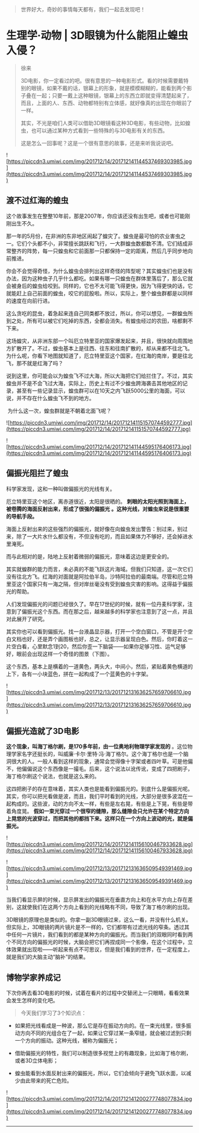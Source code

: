 > 世界好大，奇妙的事情每天都有，我们一起去发现吧！

# 生理学·动物 | 3D眼镜为什么能阻止蝗虫入侵？

> 徐来
> 
> 3D电影，你一定看过的吧。很有意思的一种电影形式。看的时候需要戴特别的眼镜，如果不戴的话，银幕上的形象，就是模模糊糊的，能看到两个影子叠在一起；只要一戴上这种眼镜，银幕上的东西立即就变得清楚起来了，而且，上面的人、东西、动物都特别有立体感，就好像真的出现在你眼前了一样。
> 
> 其实，不光是咱们人类可以借助3D眼镜看这种3D电影，有些动物，比如蝗虫，也可以通过某种方式看到一些特殊的与3D电影有关的东西。
> 
> 这是怎么一回事呢？这是一个很有意思的故事，还是来听我说说吧。    

![https://piccdn3.umiwi.com/img/201712/14/201712141144537469303985.jpg](https://piccdn3.umiwi.com/img/201712/14/201712141144537469303985.jpg)

## 渡不过红海的蝗虫

这个故事发生在整整10年前，那是2007年，你应该还没有出生吧，或者也可能刚刚出生不久。

那一年的5月份，在非洲的东非地区闹起了蝗灾了。蝗虫是最可怕的农业害虫之一。它们个头都不小，非常擅长跳跃和飞行，一大群蝗虫数都数不清。它们结成非常整齐的阵势，每一只蝗虫和它前面那一只都保持一定的距离，然后几乎同步地向前推进。

你会不会觉得奇怪，为什么蝗虫会排列出这样奇怪的阵型呢？其实蝗虫们也是没有办法，因为这种虫子几乎什么都吃。如果有哪一只蝗虫在群体里落后了，那么它就会被身后的蝗虫给咬到。同样的，它也不太可能飞得更快，因为飞得更快的话，它就能赶上自己前面的蝗虫，咬它的屁股啦。所以，实际上，整个蝗虫群都是以同样的速度在向前行进。

这么贪吃的昆虫，着急起来连自己同类都不放过，所以，你可以想见，一群蝗虫所到之处，所有可以被它们吃掉的东西，全都会消失。有蝗虫经过的农田，啥都剩不下来。

这场蝗灾，从非洲东部一个叫厄立特里亚的国家爆发起来，并且，很快就向周围地方扩散开了。不过，蝗虫基本上是往西、往东和往南扩散的，却从来都不往北飞。为什么呢，你看下地图就知道了，厄立特里亚这个国家，在红海的南岸，要是往北飞，那不就是红海了吗？

说到这里，你可能会以为蝗虫飞不过大海，所以大海把它们给拦住了。不过，其实蝗虫并不是不会飞过大海，实际上，历史上有过不少蝗虫跨海袭击其他地区的记录，甚至有一些记录显示，蝗虫群可以在10天之内飞跃5000公里的海面，可以说，并不存在什么蝗虫飞不到的地方。

 为什么这一次，蝗虫群就是不朝着北面飞呢？

![https://piccdn3.umiwi.com/img/201712/14/201712141151570744592777.jpg](https://piccdn3.umiwi.com/img/201712/14/201712141151570744592777.jpg)

![https://piccdn3.umiwi.com/img/201712/14/201712141144595176406173.jpg](https://piccdn3.umiwi.com/img/201712/14/201712141144595176406173.jpg)

## 偏振光阻拦了蝗虫

科学家发现，这和一种叫做偏振光的光线有关。

厄立特里亚这个地区，离赤道很近，太阳是很晒的。 **刺眼的太阳光照到海面上，被卷腾的海面反射出来，形成了很强的偏振光**  **。这种光线，对蝗虫来说是很重要的导航手段。**

海面上反射出来的这些强烈的偏振光，就好像在向蝗虫发出警告：别过来，别过来，除了一大片水什么都没有，不但没有吃的，而且如果体力不够好，还会掉进水里淹死。

而与此相对的是，陆地上反射着微弱的偏振光，意味着这边是更安全的。

其实就蝗群的能力而言，未必真的不能飞跃这片海域。但我们只知道，这一次它们没有往北方飞。红海的对面就是阿拉伯半岛，沙特阿拉伯的最南端。尽管和厄立特里亚这个国家只有一海之隔，但对岸丝毫没有受到蝗虫灾害的影响。这得益于偏振光的帮助。

人们发现偏振光的问题已经很久了。早在17世纪的时候，就有一位丹麦科学家，注意到了偏振光这个东西。而在那之后，越来越多的科学家也注意到了这一点，并且对此展开了研究。

其实你也可以看到偏振光。找一台液晶显示器，打开一个空白窗口，不管是开个空白文档也好，还是弄个画图板也好，总之，让显示器呈现白色。然后，你盯着这一片空白看，心里默念1到20，然后你歪一下脑袋——如果你足够习性、运气足够好，眼前会出现这样一个奇怪的图景（下图）。

这个东西，基本上是横着的一道黄色，两头大，中间小，然后，紧贴着黄色横道的上下，各有一小块蓝色，拼在一起构成了一个蓝黄色的十字架。

![https://piccdn3.umiwi.com/img/201712/13/201712131636257659706610.jpg](https://piccdn3.umiwi.com/img/201712/13/201712131636257659706610.jpg)

## 偏振光造就了3D电影

 **这个现象，叫海丁格尔刷，是170多年前，由一位奥地利物理学家发现的** 。这位物理学家名字还挺长的，叫威廉·卡尔·里特·冯·海丁格尔。这个海丁格尔也是一个脑洞很大的人。一般人看到这样的现象，通常会觉得像十字架或者四叶草。可是他偏不，他偏偏说这个东西像是一撮毛。后来，这个说法以讹传讹，变成了四把刷子，海丁格尔刷这个说法，也就是这么来的。

这四把刷子的存在意味着，其实人类也是能看到偏振光的。到底什么是偏振光呢。其实，你可以把光看做是波，而且，我们平时看到的光线，大部分是很多波混在一起构成的。这些波，动的方向不太一样，有些是左右晃，有些是上下晃，有些是带着角度晃。 **假如一束光穿过一个很窄的缝隙，那么缝隙会只允许在某个特定方向上晃悠的光波穿过，而把其他的都挡下来。这样只在一个方向上波动的光，就是偏振光。**

![https://piccdn3.umiwi.com/img/201712/14/201712141156100467933628.jpg](https://piccdn3.umiwi.com/img/201712/14/201712141156100467933628.jpg)

![https://piccdn3.umiwi.com/img/201712/13/201712131636509549391469.jpg](https://piccdn3.umiwi.com/img/201712/13/201712131636509549391469.jpg)

当我们看显示屏的时候，显示屏发出的偏振光在垂直方向上和在水平方向上存在差别，这就使我们在这两个方向上看到的光线略有不同，导致了海丁格尔刷的出现。

3D眼镜的原理也是类似的。你拿一副3D眼镜过来，这么一看，并没有什么机关。但实际上，3D眼镜的两片镜片是不一样的，它们都带有过滤光线的窄条。透过其中任何一片镜片，我们看到的都是某种方向的偏振光。而当我们的双眼同时看到两个不同方向的偏振光的时候，大脑会把它们再捏成同一个影像，在这个过程中，立体效果就出现啦——听起来有点不可思议，但是我们看到的世界，在一定程度上，就是我们的大脑主动“脑补”的结果。

## 博物学家养成记

下次你再去看3D电影的时候，试着在看片的过程中交替闭上一只眼睛，看看效果会发生怎样的变化吧。

> 今天我们学习了3个知识点：

* 如果把光线看成是一种波，那么它是存在振动方向的。在一束光线里，很多振动方向不同的光组合在了一起，如果让它穿过某一条窄缝，就会被过滤到只剩一个方向的振动。这种光线，被称为偏振光；

* 借助偏振光的特性，我们可以制造很多视觉上的有趣现象，比如海丁格尔刷，或者3D立体电影；

* 蝗虫能看到水面反射出来的偏振光，所以，它们会倾向于避免飞跃水面，以减少由此带来的死亡危险。

![https://piccdn3.umiwi.com/img/201712/14/201712141200277748077834.jpg](https://piccdn3.umiwi.com/img/201712/14/201712141200277748077834.jpg)

---
